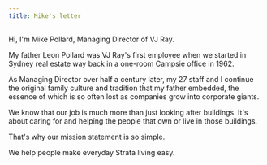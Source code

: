 ```yaml
---
title: Mike's letter
---
```


Hi, I'm Mike Pollard, Managing Director of VJ Ray.

My father Leon Pollard was VJ Ray's first employee when we started in Sydney real estate way back in a one-room Campsie office in 1962.

As Managing Director over half a century later, my 27 staff and I continue the original family culture and tradition that my father embedded, the essence of which is so often lost as companies grow into corporate giants.

We know that our job is much more than just looking after buildings. It's about caring for and helping the people that own or live in those buildings.

That's why our mission statement is so simple.

We help people make everyday Strata living easy.